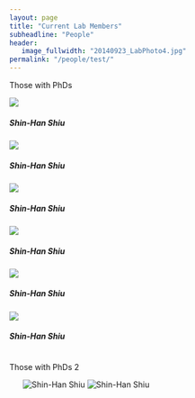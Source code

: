 ```yaml
---
layout: page
title: "Current Lab Members"
subheadline: "People"
header:
   image_fullwidth: "20140923_LabPhoto4.jpg"
permalink: "/people/test/"
---
```


<html class="no-js" lang="en">
<body>

Those with PhDs
<div class="small-block-grid-2 medium-block-grid-3 large-block-grid-4">
<div class="column">
<img class="thumbnail" src="{{ people/shinhan.jpg }}{{ test1 }}">
<h5>Shin-Han Shiu</h5>
</div>
<div class="column">
<img class="thumbnail" src="{{ site.urlimg }}{{ shinhan.jpg }}">
<h5>Shin-Han Shiu</h5>
</div>
<div class="column">
<img class="thumbnail" src="shinhan.jpg">
<h5>Shin-Han Shiu</h5>
</div>
<div class="column">
<img class="thumbnail" src="shinhan">
<h5>Shin-Han Shiu</h5>
</div>
<div class="column">
<img class="thumbnail" src="shinhan.png">
<h5>Shin-Han Shiu</h5>
</div>
<div class="column">
<img src="shinhan.png">
<h5>Shin-Han Shiu</h5>
</div>
</div>
</div>

Those with PhDs 2
<ul class="small-block-grid-2 medium-block-grid-3 large-block-grid-4">
  <img src="{{ site.urlimg }}{{ shinhan.jpg }}" alt='Shin-Han Shiu'>
  <img src="{{ site.urlimg }}{{ people/melissa.jpg }}" alt='Shin-Han Shiu'>
</div>
</body>
</html>
